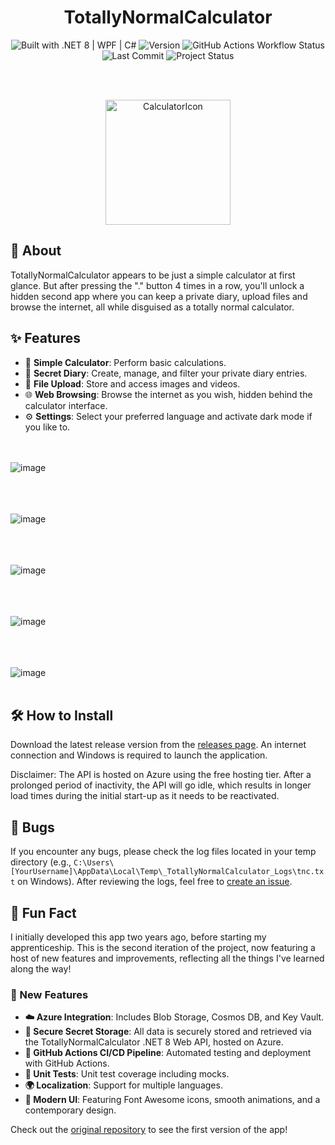 <h1 align="center">TotallyNormalCalculator</h1>

<p align="center">
  <img src="https://img.shields.io/badge/Built%20with-.NET%208%20%7C%20WPF%20%7C%20C%23-blue" alt="Built with .NET 8 | WPF | C#">
  <img src="https://img.shields.io/github/v/release/NoahYannis/TotallyNormalCalculatorV2" alt="Version">
  <img src="https://img.shields.io/github/actions/workflow/status/NoahYannis/TotallyNormalCalculatorV2/create-release.yml" alt="GitHub Actions Workflow Status">
  <img src="https://img.shields.io/github/last-commit/NoahYannis/TotallyNormalCalculatorV2" alt="Last Commit">
  <img src="https://img.shields.io/badge/Project%20Status-Completed-brightgreen" alt="Project Status">
</p>

<br><br>

<p align="center">
  <img src="https://github.com/user-attachments/assets/06744ff9-fdb7-4c3b-a49b-0ada672c70c7" alt="CalculatorIcon" width="200">


## 🚀 About

TotallyNormalCalculator appears to be just a simple calculator at first glance. But after pressing the "." button 4 times in a row, you'll unlock a hidden second app where you can keep a private diary, upload files and browse the internet, all while disguised as a totally normal calculator.

## ✨ Features

- 🧮 **Simple Calculator**: Perform basic calculations.
- 📔 **Secret Diary**: Create, manage, and filter your private diary entries.
- 📂 **File Upload**: Store and access images and videos.
- 🌐 **Web Browsing**: Browse the internet as you wish, hidden behind the calculator interface.
- ⚙️ **Settings**: Select your preferred language and activate dark mode if you like to.

<br><br>
![image](https://github.com/user-attachments/assets/eb4f266a-a82a-444f-882f-e850dc05cf0f)
<br><br>

<br><br>
![image](https://github.com/user-attachments/assets/08626320-d310-48dd-9698-74080efc34d5)
<br><br>

<br><br>
![image](https://github.com/user-attachments/assets/1d71f874-0b42-4349-915f-3023249a6b0b)
<br><br>

<br><br>
![image](https://github.com/user-attachments/assets/418f4c5f-5077-4dd9-9531-942a79480421)
<br><br>

<br><br>
![image](https://github.com/user-attachments/assets/f232cb1c-64f9-42b4-8fc6-40fc587cf677)
<br><br>



## 🛠️ How to Install

Download the latest release version from the [releases page](https://github.com/NoahYannis/TotallyNormalCalculatorV2/releases). An internet connection and Windows is required to launch the application.

Disclaimer: The API is hosted on Azure using the free hosting tier. After a prolonged period of inactivity, the API will go idle, which results in longer load times during the initial start-up as it needs to be reactivated.


## 🐞 Bugs

If you encounter any bugs, please check the log files located in your temp directory (e.g., `C:\Users\[YourUsername]\AppData\Local\Temp\_TotallyNormalCalculator_Logs\tnc.txt` on Windows). After reviewing the logs, feel free to [create an issue](https://github.com/NoahYannis/TotallyNormalCalculatorV2/issues).

## 🎉 Fun Fact


I initially developed this app two years ago, before starting my apprenticeship. This is the second iteration of the project, now featuring a host of new features and improvements, reflecting all the things I've learned along the way!

### 🚀 New Features

- **☁️ Azure Integration**: Includes Blob Storage, Cosmos DB, and Key Vault.
- **🔐 Secure Secret Storage**: All data is securely stored and retrieved via the TotallyNormalCalculator .NET 8 Web API, hosted on Azure.
- **🔧 GitHub Actions CI/CD Pipeline**: Automated testing and deployment with GitHub Actions.
- **🧪 Unit Tests**: Unit test coverage including mocks.
- **🌍 Localization**: Support for multiple languages.
- **🎨 Modern UI**: Featuring Font Awesome icons, smooth animations, and a contemporary design.


Check out the [original repository](https://github.com/NoahYannis/TotallyNormalCalculator) to see the first version of the app!






